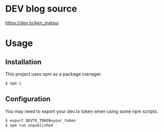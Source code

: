 # DEV blog source

https://dev.to/ken_matsui

# Usage

## Installation

This project uses npm as a package manager.

```bash
$ npm i
```

## Configuration

You may need to export your dev.to token when using some npm scripts.

```bash
$ export DEVTO_TOKEN=your_token
$ npm run unpublished
```
